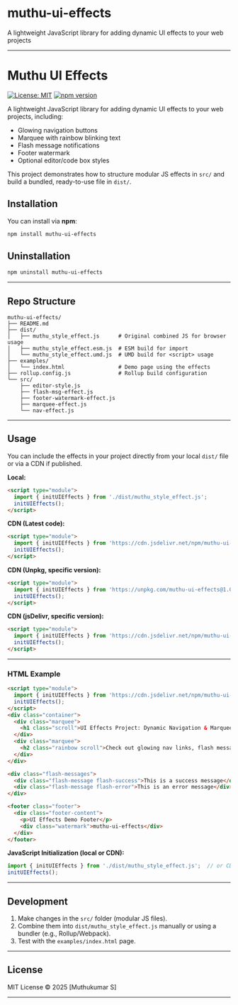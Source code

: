 # muthu-ui-effects

A lightweight JavaScript library for adding dynamic UI effects to your web projects

---

# Muthu UI Effects

[![License: MIT](https://img.shields.io/badge/License-MIT-green.svg)](LICENSE)
[![npm version](https://img.shields.io/npm/v/muthu-ui-effects.svg?color=blue)](https://www.npmjs.com/package/muthu-ui-effects)


A lightweight JavaScript library for adding dynamic UI effects to your web projects, including:

- Glowing navigation buttons
- Marquee with rainbow blinking text
- Flash message notifications
- Footer watermark
- Optional editor/code box styles

This project demonstrates how to structure modular JS effects in `src/` and build a bundled, ready-to-use file in `dist/`.

## Installation

You can install via **npm**:

```bash
npm install muthu-ui-effects
```

## Uninstallation

```bash
npm uninstall muthu-ui-effects
```

---

## Repo Structure

```
muthu-ui-effects/
├── README.md
├── dist/
│   ├── muthu_style_effect.js      # Original combined JS for browser usage
│   ├── muthu_style_effect.esm.js  # ESM build for import
│   └── muthu_style_effect.umd.js  # UMD build for <script> usage
├── examples/
│   └── index.html                 # Demo page using the effects
├── rollup.config.js               # Rollup build configuration
└── src/
    ├── editor-style.js
    ├── flash-msg-effect.js
    ├── footer-watermark-effect.js
    ├── marquee-effect.js
    └── nav-effect.js
```

---

## Usage

You can include the effects in your project directly from your local `dist/` file or via a CDN if published.

**Local:**

```html
<script type="module">
  import { initUIEffects } from './dist/muthu_style_effect.js';
  initUIEffects();
</script>
```

**CDN (Latest code):**

```html
<script type="module">
  import { initUIEffects } from 'https://cdn.jsdelivr.net/npm/muthu-ui-effects/dist/muthu_style_effect.js';
  initUIEffects();
</script>
```

**CDN (Unpkg, specific version):**

```html
<script type="module">
  import { initUIEffects } from 'https://unpkg.com/muthu-ui-effects@1.0.3/dist/muthu_style_effect.js';
  initUIEffects();
</script>
```

**CDN (jsDelivr, specific version):**

```html
<script type="module">
  import { initUIEffects } from 'https://cdn.jsdelivr.net/npm/muthu-ui-effects@1.0.3/dist/muthu_style_effect.js';
  initUIEffects();
</script>
```

---

### HTML Example

```html
<script type="module">
  import { initUIEffects } from 'https://cdn.jsdelivr.net/npm/muthu-ui-effects/dist/muthu_style_effect.js';
  initUIEffects();
</script>
<div class="container">
  <div class="marquee">
    <h1 class="scroll">UI Effects Project: Dynamic Navigation & Marquee Demo</h1>
  </div>
  <div class="marquee">
    <h2 class="rainbow scroll">Check out glowing nav links, flash messages, and footer watermark!</h2>
  </div>
</div>

<div class="flash-messages">
  <div class="flash-message flash-success">This is a success message</div>
  <div class="flash-message flash-error">This is an error message</div>
</div>

<footer class="footer">
  <div class="footer-content">
    <p>UI Effects Demo Footer</p>
    <div class="watermark">muthu-ui-effects</div>
  </div>
</footer>
```

**JavaScript Initialization (local or CDN):**

```js
import { initUIEffects } from './dist/muthu_style_effect.js';  // or CDN URL
initUIEffects();
```

---

## Development

1. Make changes in the `src/` folder (modular JS files).
2. Combine them into `dist/muthu_style_effect.js` manually or using a bundler (e.g., Rollup/Webpack).
3. Test with the `examples/index.html` page.

---

## License

MIT License © 2025 [Muthukumar S]

---
